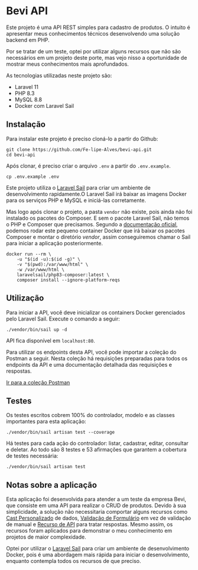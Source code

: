 # Bevi API

Este projeto é uma API REST simples para cadastro de produtos.
O intuito é apresentar meus conhecimentos técnicos desenvolvendo
uma solução backend em PHP.

Por se tratar de um teste, optei por utilizar alguns recursos
que não são necessários em um projeto deste porte, mas vejo nisso
a oportunidade de mostrar meus conhecimentos mais aprofundados.

As tecnologias utilizadas neste projeto são:

- Laravel 11
- PHP 8.3
- MySQL 8.8
- Docker com Laravel Sail

## Instalação

Para instalar este projeto é preciso cloná-lo a partir do Github:

```shell
git clone https://github.com/Fe-lipe-Alves/bevi-api.git
cd bevi-api
```

Após clonar, é preciso criar o arquivo `.env` a partir do
`.env.example`.

```shell
cp .env.example .env
```

Este projeto utiliza o
[Laravel Sail](https://laravel.com/docs/master/sail#main-content)
para criar um ambiente de desenvolvimento rapidamente.O Laravel
Sail irá baixar as imagens Docker para os serviços PHP e MySQL
e iniciá-las corretamente.

Mas logo após clonar o projeto, a pasta `vendor` não existe,
pois ainda não foi instalado os pacotes do Composer. E sem o
pacote Laravel Sail, não temos o PHP e Composer que precisamos.
Segundo a [documentação oficial](https://laravel.com/docs/11.x/sail#installing-composer-dependencies-for-existing-projects),
podemos rodar este pequeno container Docker que irá baixar os
pacotes Composer e montar o diretório *vendor*, assim
conseguiremos chamar o Sail para iniciar a aplicação
posteriormente.
```shell
docker run --rm \
    -u "$(id -u):$(id -g)" \
    -v "$(pwd):/var/www/html" \
    -w /var/www/html \
    laravelsail/php83-composer:latest \
    composer install --ignore-platform-reqs
```


## Utilização

Para iniciar a API, você deve inicializar os containers Docker
gerenciados pelo Laravel Sail. Execute o comando a seguir:

```shell
./vendor/bin/sail up -d
```

API fica disponível em `localhost:80`.

Para utilizar os endpoints desta API, você pode importar a
coleção do Postman a seguir. Nesta coleção há requisições preparadas para
todos os endpoints da API e uma documentação detalhada das
requisições e respostas.

[Ir para a coleção Postman](https://www.postman.com/fe-lipe-alves/workspace/bevi-api/collection/10267895-9d6791d3-9819-43e0-a621-9dc3ade82803?action=share&creator=10267895)

## Testes

Os testes escritos cobrem 100% do controlador, modelo e as classes
importantes para esta aplicação:

```shell
./vendor/bin/sail artisan test --coverage
```

Há testes para cada ação do controlador: listar, cadastrar,
editar, consultar e deletar. Ao todo são 8 testes e 53 afirmações
que garantem a cobertura de testes necessária:

```shell
./vendor/bin/sail artisan test
```

## Notas sobre a aplicação

Esta aplicação foi desenvolvida para atender a um teste da empresa
Bevi, que consiste em uma API para realizar o CRUD de produtos.
Devido à sua simplicidade, a solução não necessitaria comportar
alguns recursos como
[Cast Personalizado](https://laravel.com/docs/master/eloquent-mutators#custom-casts)
de dados,
[Validação de Formulário](https://laravel.com/docs/master/validation#form-request-validation)
em vez de validação de manual e
[Recurso de API](https://laravel.com/docs/master/eloquent-resources#main-content)
para tratar respostas. Mesmo assim, os recursos foram aplicados
para demonstrar o meu conhecimento em projetos de maior
complexidade.

Optei por utilizar o
[Laravel Sail](https://laravel.com/docs/master/sail)
para criar um ambiente de desenvolvimento Docker, pois é uma
abordagem mais rápida para iniciar o desenvolvimento, enquanto
contempla todos os recursos de que preciso.

